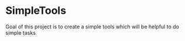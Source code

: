 # SimpleTools

Goal of this project is to create a simple tools which will be helpful to do simple tasks
